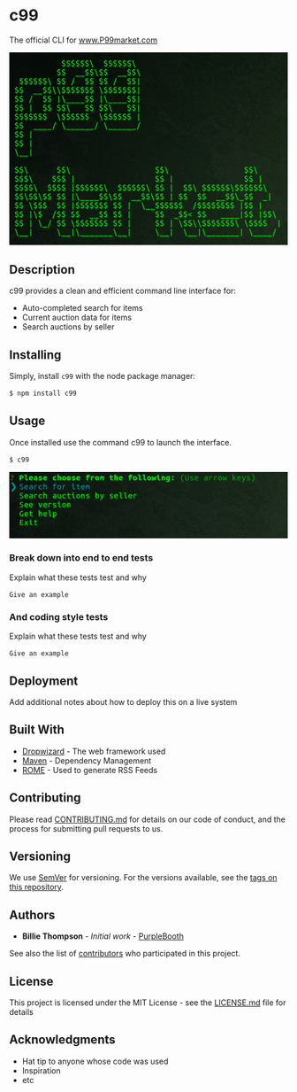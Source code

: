# c99

The official CLI for www.P99market.com

<p align="center">
  <img src="./static/images/c99Logo.png" alt="c99 logo">
</p>

## Description
c99 provides a clean and efficient command line interface for:
* Auto-completed search for items
* Current auction data for items
* Search auctions by seller


## Installing
Simply, install `c99` with the node package manager:

```sh
$ npm install c99
```


## Usage
Once installed use the command c99 to launch the interface.
```sh
$ c99
```
<p align="center">
  <img src="./static/images/c99menuClean.png" alt="c99 logo">
</p>



### Break down into end to end tests

Explain what these tests test and why

```
Give an example
```

### And coding style tests

Explain what these tests test and why

```
Give an example
```

## Deployment

Add additional notes about how to deploy this on a live system

## Built With

* [Dropwizard](http://www.dropwizard.io/1.0.2/docs/) - The web framework used
* [Maven](https://maven.apache.org/) - Dependency Management
* [ROME](https://rometools.github.io/rome/) - Used to generate RSS Feeds

## Contributing

Please read [CONTRIBUTING.md](https://gist.github.com/PurpleBooth/b24679402957c63ec426) for details on our code of conduct, and the process for submitting pull requests to us.

## Versioning

We use [SemVer](http://semver.org/) for versioning. For the versions available, see the [tags on this repository](https://github.com/your/project/tags). 

## Authors

* **Billie Thompson** - *Initial work* - [PurpleBooth](https://github.com/PurpleBooth)

See also the list of [contributors](https://github.com/your/project/contributors) who participated in this project.

## License

This project is licensed under the MIT License - see the [LICENSE.md](LICENSE.md) file for details

## Acknowledgments

* Hat tip to anyone whose code was used
* Inspiration
* etc

